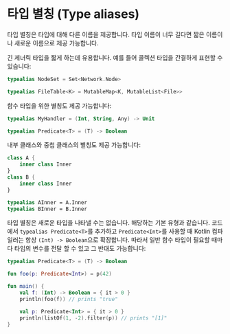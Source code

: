 # 타입 별칭 \(Type aliases\)

타입 별칭은 타입에 대해 다른 이름을 제공합니다. 타입 이름이 너무 길다면 짧은 이름이나 새로운 이름으로 제공 가능합니다.

긴 제너릭 타입을 짧게 하는데 유용합니다. 예를 들어 콜렉션 타입을 간결하게 표현할 수 있습니다:

```kotlin
typealias NodeSet = Set<Network.Node>

typealias FileTable<K> = MutableMap<K, MutableList<File>>
```

함수 타입을 위한 별칭도 제공 가능합니다:

```kotlin
typealias MyHandler = (Int, String, Any) -> Unit

typealias Predicate<T> = (T) -> Boolean
```

내부 클래스와 중첩 클래스의 별칭도 제공 가능합니다:

```kotlin
class A {
    inner class Inner
}
class B {
    inner class Inner
}

typealias AInner = A.Inner
typealias BInner = B.Inner
```

타입 별칭은 새로운 타입을 나타낼 수는 없습니다. 해당하는 기본 유형과 같습니다. 코드에서 `typealias Predicate<T>`를 추가하고 `Predicate<Int>`를 사용할 때 Kotlin 컴파일러는 항상 `(Int) -> Boolean`으로 확장합니다. 따라서 일반 함수 타입이 필요할 때마다 타입의 변수를 전달 할 수 있고 그 반대도 가능합니다:

```kotlin
typealias Predicate<T> = (T) -> Boolean

fun foo(p: Predicate<Int>) = p(42)

fun main() {
    val f: (Int) -> Boolean = { it > 0 }
    println(foo(f)) // prints "true"

    val p: Predicate<Int> = { it > 0 }
    println(listOf(1, -2).filter(p)) // prints "[1]"
}
```

